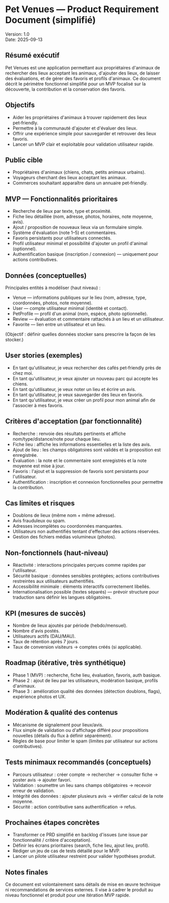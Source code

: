 # Pet Venues — Product Requirement Document (simplifié)

Version: 1.0  
Date: 2025-09-13

## Résumé exécutif
Pet Venues est une application permettant aux propriétaires d'animaux de rechercher des lieux acceptant les animaux, d'ajouter des lieux, de laisser des évaluations, et de gérer des favoris et profils d'animaux. Ce document décrit le périmètre fonctionnel simplifié pour un MVP focalisé sur la découverte, la contribution et la conservation des favoris.

## Objectifs
- Aider les propriétaires d'animaux à trouver rapidement des lieux pet‑friendly.
- Permettre à la communauté d'ajouter et d'évaluer des lieux.
- Offrir une expérience simple pour sauvegarder et retrouver des lieux favoris.
- Lancer un MVP clair et exploitable pour validation utilisateur rapide.

## Public cible
- Propriétaires d'animaux (chiens, chats, petits animaux urbains).
- Voyageurs cherchant des lieux acceptant les animaux.
- Commerces souhaitant apparaître dans un annuaire pet‑friendly.

## MVP — Fonctionnalités prioritaires
- Recherche de lieux par texte, type et proximité.
- Fiche lieu détaillée (nom, adresse, photos, horaires, note moyenne, avis).
- Ajout / proposition de nouveaux lieux via un formulaire simple.
- Système d'évaluation (note 1–5) et commentaires.
- Favoris persistants pour utilisateurs connectés.
- Profil utilisateur minimal et possibilité d'ajouter un profil d'animal (optionnel).
- Authentification basique (inscription / connexion) — uniquement pour actions contributives.

## Données (conceptuelles)
Principales entités à modéliser (haut niveau) :
- Venue — informations publiques sur le lieu (nom, adresse, type, coordonnées, photos, note moyenne).
- User — compte utilisateur minimal (identité et contact).
- PetProfile — profil d'un animal (nom, espèce, photo optionnelle).
- Review — évaluation et commentaire rattachés à un lieu et un utilisateur.
- Favorite — lien entre un utilisateur et un lieu.

(Objectif : définir quelles données stocker sans prescrire la façon de les stocker.)

## User stories (exemples)
- En tant qu'utilisateur, je veux rechercher des cafés pet‑friendly près de chez moi.
- En tant qu'utilisateur, je veux ajouter un nouveau parc qui accepte les chiens.
- En tant qu'utilisateur, je veux noter un lieu et écrire un avis.
- En tant qu'utilisateur, je veux sauvegarder des lieux en favoris.
- En tant qu'utilisateur, je veux créer un profil pour mon animal afin de l'associer à mes favoris.

## Critères d'acceptation (par fonctionnalité)
- Recherche : renvoie des résultats pertinents et affiche nom/type/distance/note pour chaque lieu.
- Fiche lieu : affiche les informations essentielles et la liste des avis.
- Ajout de lieu : les champs obligatoires sont validés et la proposition est enregistrée.
- Évaluation : la note et le commentaire sont enregistrés et la note moyenne est mise à jour.
- Favoris : l'ajout et la suppression de favoris sont persistants pour l'utilisateur.
- Authentification : inscription et connexion fonctionnelles pour permettre la contribution.

## Cas limites et risques
- Doublons de lieux (même nom + même adresse).
- Avis frauduleux ou spam.
- Adresses incomplètes ou coordonnées manquantes.
- Utilisateurs non authentifiés tentant d'effectuer des actions réservées.
- Gestion des fichiers médias volumineux (photos).

## Non‑fonctionnels (haut‑niveau)
- Réactivité : interactions principales perçues comme rapides par l'utilisateur.
- Sécurité basique : données sensibles protégées; actions contributives restreintes aux utilisateurs authentifiés.
- Accessibilité minimale : éléments interactifs correctement libellés.
- Internationalisation possible (textes séparés) — prévoir structure pour traduction sans définir les langues obligatoires.

## KPI (mesures de succès)
- Nombre de lieux ajoutés par période (hebdo/mensuel).
- Nombre d'avis postés.
- Utilisateurs actifs (DAU/MAU).
- Taux de rétention après 7 jours.
- Taux de conversion visiteurs → comptes créés (si applicable).

## Roadmap (itérative, très synthétique)
- Phase 1 (MVP) : recherche, fiche lieu, évaluation, favoris, auth basique.
- Phase 2 : ajout de lieu par les utilisateurs, modération basique, profils d'animaux.
- Phase 3 : amélioration qualité des données (détection doublons, flags), expérience photos et UX.

## Modération & qualité des contenus
- Mécanisme de signalement pour lieux/avis.
- Flux simple de validation ou d'affichage différé pour propositions nouvelles (détails du flux à définir séparément).
- Règles de base pour limiter le spam (limites par utilisateur sur actions contributives).

## Tests minimaux recommandés (conceptuels)
- Parcours utilisateur : créer compte → rechercher → consulter fiche → poster avis → ajouter favori.
- Validation : soumettre un lieu sans champs obligatoires → recevoir erreur de validation.
- Intégrité des données : ajouter plusieurs avis → vérifier calcul de la note moyenne.
- Sécurité : action contributive sans authentification → refus.

## Prochaines étapes concrètes
- Transformer ce PRD simplifié en backlog d'issues (une issue par fonctionnalité / critère d'acceptation).
- Définir les écrans prioritaires (search, fiche lieu, ajout lieu, profil).
- Rédiger un jeu de cas de tests détaillé pour le MVP.
- Lancer un pilote utilisateur restreint pour valider hypothèses produit.

## Notes finales
Ce document est volontairement sans détails de mise en œuvre technique ni recommandations de services externes. Il vise à cadrer le produit au niveau fonctionnel et produit pour une itération MVP rapide.
